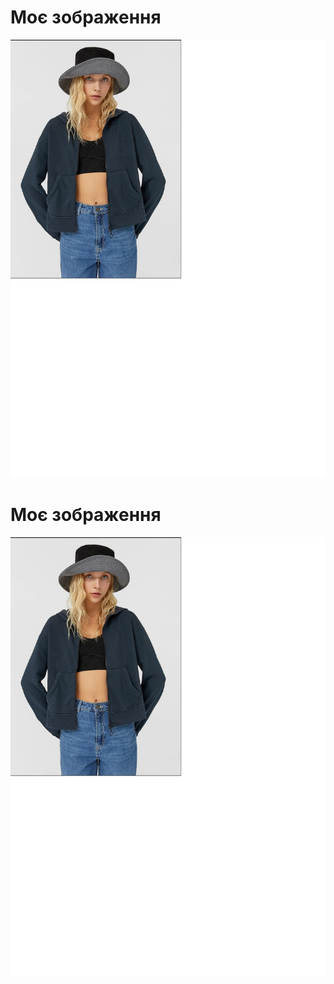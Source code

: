 <!DOCTYPE html>
<html lang="uk">
<head>
    <meta charset="UTF-8">
    <title>Моє зображення</title>
</head>
<body>
    <h1>Моє зображення</h1>
    <img src="22.04.2025.jpg" alt="Опис зображення">
</body>
    <body>
    <h1>Моє зображення</h1>
    <img src="25.04.2025.jpg" alt="Опис зображення">
</body>
</html>
